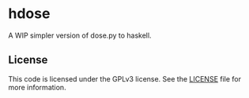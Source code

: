 hdose
=====
A WIP simpler version of dose.py to haskell.

## License
This code is licensed under the GPLv3 license. See the [LICENSE](/LICENSE) file
for more information.
